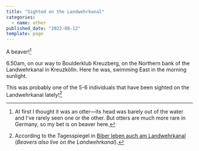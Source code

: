 ```yaml
---
title: "Sighted on the Landwehrkanal"
categories:
  - name: other
published_date: "2022-08-12"
template: page
---
```


A beaver![^1]

6.50am, on our way to Boulderklub Kreuzberg, on the Northern bank of the Landwehrkanal in Kreuzkölln. Here he was, swimming East in the morning sunlight.

This was probably one of the 5-6 individuals that have been sighted on the Landwehrkanal lately![^2]

[^1]: At first I thought it was an otter—its head was barely out of the water and I've rarely seen one or the other. But otters are much more rare in Germany, so my bet is on beaver here.
[^2]: According to the Tagesspiegel in [Biber leben auch am Landwehrkanal](https://www.tagesspiegel.de/berlin/bezirke/das-wilde-berlin-kreuzberg-biber-leben-auch-am-landwehrkanal/26864034.html) (_Beavers also live on the Landwehrkanal_).
